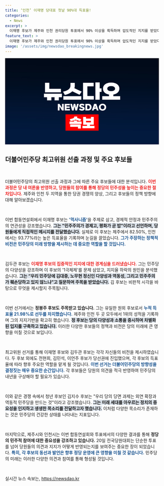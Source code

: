 ```yaml
---
title: ‘인천’ 이재명 당대표 첫날 90%대 득표율!
categories:
  - News
excerpt: >
  이재명 후보가 제주와 인천 권리당원 투표에서 90% 이상을 획득하며 압도적인 지지를 받았다. 정봉주 후보는 최고위원 1위를 기록, 민주당의 향후 방향에 대한 기대감을 높이고 있다. 클릭하여 자세한 소식을 알아보세요!
feature_text: >
  이재명 후보가 제주와 인천 권리당원 투표에서 90% 이상을 획득하며 압도적인 지지를 받았다. 정봉주 후보는 최고위원 1위를 기록, 민주당의 향후 방향에 대한 기대감을 높이고 있다. 클릭하여 자세한 소식을 알아보세요!
image: '/assets/img/newsdao_breakingnews.jpg'
---
```


<p><img src="/assets/img/newsdao_breakingnews.jpg" alt="bookingtag 속보" /></p>

<h2 data-ke-size="size26">더불어민주당 최고위원 선출 과정 및 주요 후보들</h2>

<p data-ke-size="size16">&nbsp;</p>

<p>더불어민주당의 최고위원 선출 과정과 그에 따른 주요 후보들에 대한 분석입니다. <b><span style="color: #ee2323;">이번 과정은 당 내 여론을 반영하고, 당원들의 참여를 통해 정당의 민주성을 높이는 중요한 절차입니다.</span></b> 제주와 인천 두 지역을 통한 당권 경쟁의 양상, 그리고 후보들의 정책 방향에 대해 알아보겠습니다.</p>

<p data-ke-size="size16">&nbsp;</p>

<p>이번 합동연설회에서 이재명 후보는 <b><span style="color: #1a5490;">'먹사니즘'</span></b>을 주제로 삼고, 경제적 안정과 민주주의의 연관성을 강조했습니다. <b><span style="background-color: #21538527;">그는 "민주주의가 경제고, 평화가 곧 밥"이라고 선언하며, 당원들에게 직접적인 메시지를 전달했습니다.</span></b> 실제로 이 후보는 제주에서 82.50%, 인천에서는 93.77%라는 높은 득표율을 기록하며 눈길을 끌었습니다. <b><span style="color: #1a5490;">그가 주장하는 정책적 비전은 민주당의 미래 방향을 제시하는 데 중요한 역할을 할 것입니다.</span></b></p>

<p data-ke-size="size16">&nbsp;</p>

<p>김두관 후보는 <b><span style="color: #ee2323;">이재명 후보의 집중적인 지지에 대한 경계심을 드러냈습니다.</span></b> 그는 민주당의 다양성을 강조하며 이 후보의 '1극체제'를 문제 삼았고, 지지율 하락의 원인을 분석했습니다. <b><span style="background-color: #21538527;">그는 “우리 민주당에 김대중, 노무현 정신인 다양성과 역동성, 그리고 민주주의가 훼손당하고 있지 않느냐”고 질문하며 주목을 받았습니다.</span></b> 김 후보는 비판적 시각을 바탕으로 무엇을 제시할지 주목됩니다.</p>

<p data-ke-size="size16">&nbsp;</p>

<p>이번 선거에서는 <b>정봉주 후보도 주목받고 있습니다.</b> 그는 유일한 원외 후보로서 <b><span style="color: #1a5490;">누적 득표율 21.98%로 선두를 차지했습니다.</span></b> 제주와 인천 두 곳 모두에서 1위의 성적을 기록하며 그의 지지기반을 확고히 했습니다. <b><span style="background-color: #21538527;">정 후보는 당의 다양성과 소통을 중시하며 차별화된 입지를 구축하고 있습니다.</span></b> 이러한 다양한 후보들의 정책과 비전은 당의 미래에 큰 영향을 미칠 것으로 보입니다.</p>

<p data-ke-size="size16">&nbsp;</p>

<p>최고위원 선거를 통해 이재명 후보와 김두관 후보는 각각 자신들의 비전을 제시하였습니다. 두 후보 외에도 전현희, 김민석, 이언주 후보가 당선권에 진입했으며, 각 후보의 득표율에 따라 향후 주요한 역할을 맡게 될 것입니다. <b><span style="color: #1a5490;">이번 선거는 더불어민주당의 방향성을 결정짓는 매우 중요한 순간입니다.</span></b> 각 후보들은 당원의 의견을 적극 반영하여 민주당의 내년을 구상해야 할 필요가 있습니다.</p>

<p data-ke-size="size16">&nbsp;</p>

<p>이와 같은 경쟁 속에서 청년 후보인 김지수 후보는 "우리 당의 당면 과제는 외연 확장과 역동적 민주당을 만드는 것"이라고 강조했습니다. <b><span style="background-color: #21538527;">그는 미래 세대를 아우르는 정치의 중요성을 인지하고 생생한 목소리를 전달하고자 했습니다.</span></b> 이처럼 다양한 목소리가 존재하는 것은 민주당의 건강한 상태를 나타내는 지표입니다.</p>

<p data-ke-size="size16">&nbsp;</p>

<p>마지막으로, 제주시와 인천시는 이번 합동연설회와 투표에서의 다양한 결과를 통해 <b>정당의 민주적 참여에 대한 중요성을 강조하고 있습니다.</b> 20일 전국당원대회는 단순한 투표를 넘어 당원들의 의견과 지지가 어떻게 반영되는지를 보여주는 중요한 장이 되었습니다.  <b><span style="color: #1a5490;">특히, 각 후보의 동선과 발언은 향후 정당 운영에 큰 영향을 미칠 것 같습니다.</span></b> 민주당의 미래는 이러한 다양한 의견과 참여를 통해 형성될 것입니다. </p>

<p data-ke-size="size16">&nbsp;</p>
실시간 뉴스 속보는, <a href="https://newsdao.kr" rel="dofollow">https://newsdao.kr</a>


